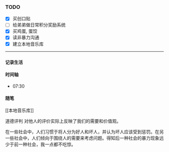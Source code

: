 ### TODO
- [x] 买创口贴
- [ ] 给弟弟做日常积分奖励系统
- [x] 买鸡蛋, 蛋饺
- [x] 读非暴力沟通
- [x] 建立本地音乐库

----
### `记录生活`

#### 时间轴
- 07:30 

#### 随笔

[[本地音乐库]]



道德评判
对他人的评价实际上反映了我们的需要和价值观。

在一些社会中，人们习惯于将人分为好人和坏人，并认为坏人应该受到惩罚。在另一些社会中，人们倾向于围绕人的需要来考虑问题。得知后一种社会的暴力现象远少于前一种社会，我一点都不吃惊。
